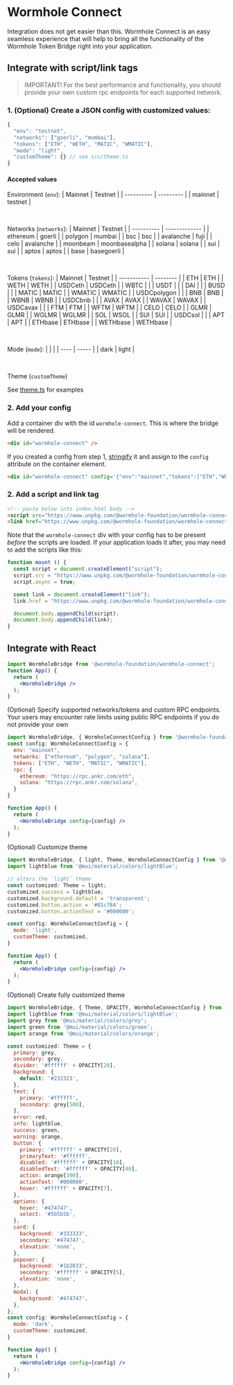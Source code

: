 # Wormhole Connect

Integration does not get easier than this. Wormhole Connect is an easy seamless experience that will help to bring all the functionality of the Wormhole Token Bridge right into your application.

## Integrate with script/link tags

> IMPORTANT! For the best performance and functionality, you should provide your own custom rpc endpoints for each supported network.

### 1. (Optional) Create a JSON config with customized values:

```ts
{
  "env": "testnet",
  "networks": ["goerli", "mumbai"],
  "tokens": ["ETH", "WETH", "MATIC", "WMATIC"],
  "mode": "light",
  "customTheme": {} // see src/theme.ts
}
```

#### Accepted values

Environment (`env`):
| Mainnet    | Testnet   |
| ---------- | --------- |
| mainnet    | testnet   |

<br>

Networks (`networks`):
| Mainnet    | Testnet       |
| ---------- | ------------- |
| ethereum   | goerli        |
| polygon    | mumbai        |
| bsc        | bsc           |
| avalanche  | fuji          |
| celo       | avalanche     |
| moonbeam   | moonbasealpha |
| solana     | solana        |
| sui        | sui           |
| aptos      | aptos         |
| base       | basegoerli    |

<br>

Tokens (`tokens`):
| Mainnet     | Testnet  |
| ----------- | -------- |
| ETH         | ETH      |
| WETH        | WETH     |
| USDCeth     | USDCeth  |
| WBTC        |          |
| USDT        |          |
| DAI         |          |
| BUSD        |          |
| MATIC       | MATIC    |
| WMATIC      | WMATIC   |
| USDCpolygon |          |
| BNB         | BNB      |
| WBNB        | WBNB     |
| USDCbnb     |          |
| AVAX        | AVAX     |
| WAVAX       | WAVAX    |
| USDCavax    |          |
| FTM         | FTM      |
| WFTM        | WFTM     |
| CELO        | CELO     |
| GLMR        | GLMR     |
| WGLMR       | WGLMR    |
| SOL         | WSOL     |
| SUI         | SUI      |
| USDCsol     |          |
| APT         | APT      |
| ETHbase     | ETHbase  |
| WETHbase    | WETHbase |


<br>

Mode (`mode`):
|      |       |
| ---- | ----- |
| dark | light |

<br>

Theme (`customTheme`)

See [theme.ts](https://github.com/wormhole-foundation/wormhole-connect/blob/development/wormhole-connect-loader/src/theme.ts) for examples

### 2. Add your config

Add a container div with the id `wormhole-connect`. This is where the bridge will be rendered.

```html
<div id="wormhole-connect" />
```

If you created a config from step 1, [stringify](https://developer.mozilla.org/en-US/docs/Web/JavaScript/Reference/Global_Objects/JSON/stringify) it and assign to the `config` attribute on the container element.

```html
<div id="wormhole-connect" config='{"env":"mainnet","tokens":["ETH","WETH","WBTC","USDCeth"]}' />
```

### 2. Add a script and link tag

```html
<!-- paste below into index.html body -->
<script src="https://www.unpkg.com/@wormhole-foundation/wormhole-connect@0.0.9/dist/main.js"></script>
<link href="https://www.unpkg.com/@wormhole-foundation/wormhole-connect@0.0.9/dist/main.css" />
```

Note that the `wormhole-connect` div with your config has to be present _before_ the scripts are loaded.  If your application loads it after, you may need to add the scripts like this:

```js
function mount () {
  const script = document.createElement("script");
  script.src = "https://www.unpkg.com/@wormhole-foundation/wormhole-connect@0.0.9/dist/main.js";
  script.async = true;

  const link = document.createElement("link");
  link.href = "https://www.unpkg.com/@wormhole-foundation/wormhole-connect@0.0.9/dist/main.css";

  document.body.appendChild(script);
  document.body.appendChild(link);
}
```

## Integrate with React

```jsx
import WormholeBridge from '@wormhole-foundation/wormhole-connect';
function App() {
  return (
    <WormholeBridge />
  );
}
```

(Optional) Specify supported networks/tokens and custom RPC endpoints. Your users may encounter rate limits using public RPC endpoints if you do not provide your own
```jsx
import WormholeBridge, { WormholeConnectConfig } from '@wormhole-foundation/wormhole-connect';
const config: WormholeConnectConfig = {
  env: "mainnet",
  networks: ["ethereum", "polygon", "solana"],
  tokens: ["ETH", "WETH", "MATIC", "WMATIC"],
  rpc: {
    ethereum: "https://rpc.ankr.com/eth",
    solana: "https://rpc.ankr.com/solana",
  }
}

function App() {
  return (
    <WormholeBridge config={config} />
  );
}
```

(Optional) Customize theme
```jsx
import WormholeBridge, { light, Theme, WormholeConnectConfig } from '@wormhole-foundation/wormhole-connect';
import lightblue from '@mui/material/colors/lightBlue';

// alters the `light` theme
const customized: Theme = light;
customized.success = lightblue;
customized.background.default = 'transparent';
customized.button.action = '#81c784';
customized.button.actionText = '#000000';

const config: WormholeConnectConfig = {
  mode: 'light',
  customTheme: customized,
}

function App() {
  return (
    <WormholeBridge config={config} />
  );
}
```

(Optional) Create fully customized theme
```jsx
import WormholeBridge, { Theme, OPACITY, WormholeConnectConfig } from '@wormhole-foundation/wormhole-connect';
import lightblue from '@mui/material/colors/lightBlue';
import grey from '@mui/material/colors/grey';
import green from '@mui/material/colors/green';
import orange from '@mui/material/colors/orange';

const customized: Theme = {
  primary: grey,
  secondary: grey,
  divider: '#ffffff' + OPACITY[20],
  background: {
    default: '#232323',
  },
  text: {
    primary: '#ffffff',
    secondary: grey[500],
  },
  error: red,
  info: lightblue,
  success: green,
  warning: orange,
  button: {
    primary: '#ffffff' + OPACITY[20],
    primaryText: '#ffffff',
    disabled: '#ffffff' + OPACITY[10],
    disabledText: '#ffffff' + OPACITY[40],
    action: orange[300],
    actionText: '#000000',
    hover: '#ffffff' + OPACITY[7],
  },
  options: {
    hover: '#474747',
    select: '#5b5b5b',
  },
  card: {
    background: '#333333',
    secondary: '#474747',
    elevation: 'none',
  },
  popover: {
    background: '#1b2033',
    secondary: '#ffffff' + OPACITY[5],
    elevation: 'none',
  },
  modal: {
    background: '#474747',
  },
};
const config: WormholeConnectConfig = {
  mode: 'dark',
  customTheme: customized,
}

function App() {
  return (
    <WormholeBridge config={config} />
  );
}
```
